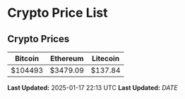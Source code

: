 # Crypto Price List

## Crypto Prices
| Bitcoin | Ethereum | Litecoin |
| ------- | -------- | -------- |
| $104493 | $3479.09 | $137.84 |
**Last Updated:** 2025-01-17 22:13 UTC
**Last Updated:** $DATE$
